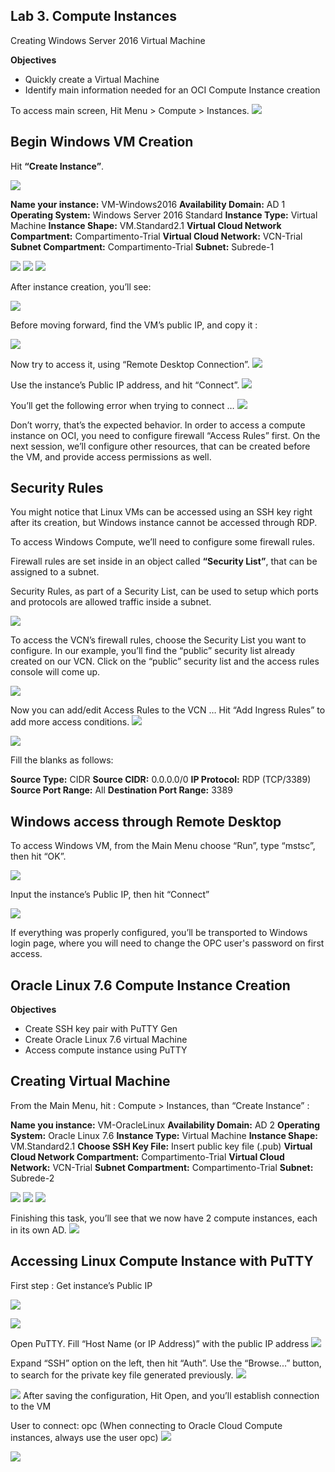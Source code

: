 
## Lab 3. Compute Instances
Creating Windows Server 2016 Virtual Machine

**Objectives**
- Quickly create a Virtual Machine
- Identify main information needed for an OCI Compute Instance creation 

To access main screen, Hit Menu > Compute > Instances.
![](images/create_compute.png)

## Begin Windows VM Creation
Hit **“Create Instance”**.

![](images/create_instance.png)

**Name your instance:** VM-Windows2016
**Availability Domain:** AD 1
**Operating System:** Windows Server 2016 Standard
**Instance Type:** Virtual Machine
**Instance Shape:**  VM.Standard2.1
**Virtual Cloud Network Compartment:** Compartimento-Trial
**Virtual Cloud Network:** VCN-Trial
**Subnet Compartment:** Compartimento-Trial
**Subnet:** Subrede-1

![](images/create_w2k_vm.png)
![](images/create_w2k_vm_02.png)
![](images/create_w2k_vm_03.png)

After instance creation, you’ll see:

![](images/created_vm.png)

Before moving forward, find the VM’s public IP, and copy it :

![](images/vm_ip.png)

Now try to access it, using “Remote Desktop Connection”. 
![](images/remote.png)

Use the instance’s Public IP address, and hit “Connect”.
![](images/remote_02.png)

You’ll get the following error when trying to connect  …
![](images/conn_error.png)

Don’t worry, that’s the expected behavior. In order to access a compute instance on OCI, you need to configure firewall “Access Rules” first. On the next session, we’ll configure other resources, that can be created before the VM, and provide access permissions as well.

## Security Rules
You might notice that Linux VMs can be accessed using an SSH key right after its creation, but Windows instance cannot be accessed through RDP. 

To access Windows Compute, we’ll need to configure some firewall rules.

Firewall rules are set inside in an object called **“Security List”**, that can be assigned to a subnet.

Security Rules, as part of a Security List, can be used to setup which ports and protocols are allowed traffic inside a subnet.

![](images/sec_list.png)

To access the VCN’s firewall rules, choose the Security List you want to configure. In our example, you’ll find the “public” security list already created on our VCN. Click on the “public” security list and the access rules console will come up.

![](images/vcn_sec_list.png)

Now you can add/edit Access Rules to the VCN … Hit “Add Ingress Rules” to add more access conditions.
![](images/add_sec_rule.png)

![](images/rule.png)

Fill the blanks as follows:

**Source Type:** CIDR
**Source CIDR:** 0.0.0.0/0 
**IP Protocol:** RDP (TCP/3389)
**Source Port Range:** All
**Destination Port Range:** 3389 

## Windows access through Remote Desktop
To access Windows VM, from the Main Menu choose “Run”, type “mstsc”, then hit “OK”.

![](images/mstsc_02.png)

Input the instance’s Public IP, then hit “Connect”

![](images/mstsc_03.png)

If everything was properly configured, you’ll be transported to Windows login page, where you will need to change the OPC user's password on first access.

## Oracle Linux 7.6 Compute Instance Creation

**Objectives**
- Create SSH key pair with PuTTY Gen
- Create Oracle Linux 7.6 virtual Machine
- Access compute instance using PuTTY

## Creating Virtual Machine 
From the Main Menu, hit : Compute > Instances, than “Create Instance” :

**Name you instance:** VM-OracleLinux
**Availability Domain:** AD 2
**Operating System:** Oracle Linux 7.6
**Instance Type:** Virtual Machine
**Instance Shape:** VM.Standard2.1
**Choose SSH Key File:** Insert public key file (.pub)
**Virtual Cloud Network Compartment:** Compartimento-Trial
**Virtual Cloud Network:** VCN-Trial
**Subnet Compartment:** Compartimento-Trial
**Subnet:** Subrede-2

![](images/cia_vm_01.png)
![](images/cria_vm_02.png)
![](images/cria_vm_03.png)

Finishing this task, you’ll see that we now have 2 compute instances, each in its own AD.
![](images/vms.png)

## Accessing Linux Compute Instance with PuTTY
First step : Get instance’s Public IP

![](images/instances_02.png)

![](images/instances_03.png)

Open PuTTY. Fill “Host Name (or IP Address)” with the public IP address
![](images/putty.png)

Expand “SSH” option on the left, then hit “Auth”. Use the “Browse...” button, to search for the private key file generated previously.
![](images/putty_ssh.png)

![](images/putty_03.png)
After saving the configuration, Hit Open, and you’ll establish connection to the VM

User to connect: opc (When connecting to Oracle Cloud Compute instances, always use the user opc)
![](images/opc.png)

![](images/host_linux.png)


